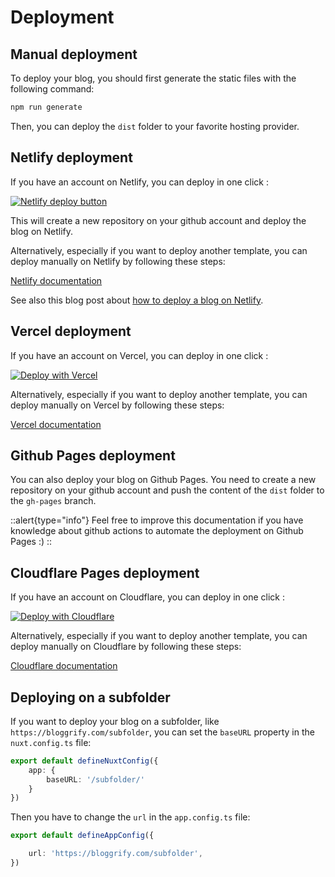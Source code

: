 # Deployment

## Manual deployment

To deploy your blog, you should first generate the static files with the following command:

```bash
npm run generate
```

Then, you can deploy the `dist` folder to your favorite hosting provider.


## Netlify deployment

If you have an account on Netlify, you can deploy in one click : 

[![Netlify deploy button](https://www.netlify.com/img/deploy/button.svg)](https://app.netlify.com/start/deploy?repository=https://github.com/bloggrify/demo-mistral.git)

This will create a new repository on your github account and deploy the blog on Netlify.

Alternatively, especially if you want to deploy another template, you can deploy manually on Netlify by following these steps:

[Netlify documentation](https://docs.netlify.com/site-deploys/create-deploys/)

See also this blog post about [how to deploy a blog on Netlify](https://www.netlify.com/blog/2016/09/29/a-step-by-step-guide-deploying-on-netlify/).


## Vercel deployment

If you have an account on Vercel, you can deploy in one click : 

[![Deploy with Vercel](https://vercel.com/button)](https://vercel.com/new/clone?repository-url=https://github.com/bloggrify/demo-mistral.git)

Alternatively, especially if you want to deploy another template, you can deploy manually on Vercel by following these steps:

[Vercel documentation](https://vercel.com/docs/deployments/git/vercel-for-github)

## Github Pages deployment

You can also deploy your blog on Github Pages.
You need to create a new repository on your github account and push the content of the `dist` folder to the `gh-pages` branch.

::alert{type="info"}
Feel free to improve this documentation if you have knowledge about github actions to automate the deployment on Github Pages :)
::

## Cloudflare Pages deployment

If you have an account on Cloudflare, you can deploy in one click : 

[![Deploy with Cloudflare](https://deploy.workers.cloudflare.com/button)](https://deploy.workers.cloudflare.com/?url=https://github.com/bloggrify/demo-mistral.git)

Alternatively, especially if you want to deploy another template, you can deploy manually on Cloudflare by following these steps:

[Cloudflare documentation](https://developers.cloudflare.com/pages/configuration/git-integration/)


## Deploying on a subfolder

If you want to deploy your blog on a subfolder, like `https://bloggrify.com/subfolder`, you can set the `baseURL` property in the `nuxt.config.ts` file:

```typescript
export default defineNuxtConfig({
    app: {
        baseURL: '/subfolder/'
    }
})
```
Then you have to change the `url` in the `app.config.ts` file:

```typescript
export default defineAppConfig({

    url: 'https://bloggrify.com/subfolder',
})
```



